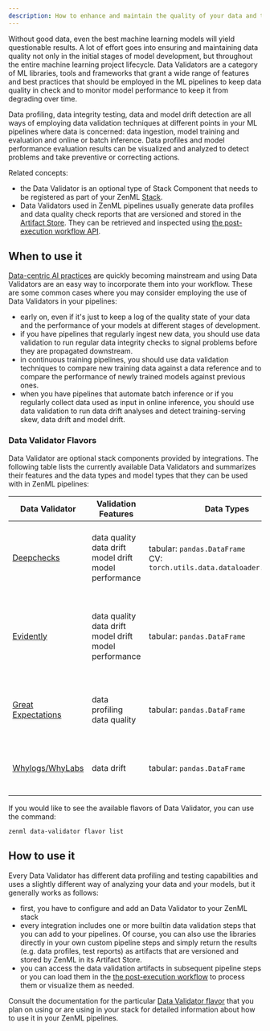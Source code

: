 ```yaml
---
description: How to enhance and maintain the quality of your data and the performance of your models with data profiling and validation
---
```


Without good data, even the best machine learning models will yield questionable
results. A lot of effort goes into ensuring and maintaining data quality not
only in the initial stages of model development, but throughout the entire
machine learning project lifecycle. Data Validators are a category of ML
libraries, tools and frameworks that grant a wide range of features and best
practices that should be employed in the ML pipelines to keep data quality in
check and to monitor model performance to keep it from degrading over time.

Data profiling, data integrity testing, data and model drift detection
are all ways of employing data validation techniques at different points in your
ML pipelines where data is concerned: data ingestion, model training and
evaluation and online or batch inference. Data profiles and model performance
evaluation results can be visualized and analyzed to detect problems and take
preventive or correcting actions.

Related concepts:

* the Data Validator is an optional type of Stack Component that needs to be
registered as part of your ZenML [Stack](../../developer-guide/stacks-repositories/stack.md).
* Data Validators used in ZenML pipelines usually generate data profiles and
data quality check reports that are versioned and stored in the [Artifact Store](../artifact-stores/artifact-stores.md).
They can be retrieved and inspected using [the post-execution workflow API](../../developer-guide/steps-pipelines/inspecting-pipeline-runs.md).

## When to use it

[Data-centric AI practices](https://blog.zenml.io/data-centric-mlops/) are
quickly becoming mainstream and using Data Validators are an easy way to
incorporate them into your workflow. These are some common cases where you
may consider employing the use of Data Validators in your pipelines:

* early on, even if it's just to keep a log of the quality state of your
data and the performance of your models at different stages of development.
* if you have pipelines that regularly ingest new data, you should use data
validation to run regular data integrity checks to signal problems before
they are propagated downstream.
* in continuous training pipelines, you should use data validation techniques to
compare new training data against a data reference and to compare the
performance of newly trained models against previous ones.
* when you have pipelines that automate batch inference or if you regularly
collect data used as input in online inference, you should use data validation
to run data drift analyses and detect training-serving skew, data drift and
model drift.

### Data Validator Flavors

Data Validator are optional stack components provided by integrations. The
following table lists the currently available Data Validators and summarizes
their features and the data types and model types that they can be used with in
ZenML pipelines:

| Data Validator | Validation Features | Data Types | Model Types | Notes | Flavor/Integration |
|----------------|---------------------|------------|-------------|-------|--------------------|
| [Deepchecks](./deepchecks.md) | data quality<br>data drift<br>model drift<br>model performance | tabular: `pandas.DataFrame`<br>CV: `torch.utils.data.dataloader.DataLoader`| tabular: `sklearn.base.ClassifierMixin`<br>CV: `torch.nn.Module` | Add Deepchecks data and model validation tests to your pipelines | `deepchecks` |
| [Evidently](./evidently.md) | data quality<br>data drift<br>model drift<br>model performance | tabular: `pandas.DataFrame` | N/A | Use Evidently to generate a variety of data quality and data/model drift reports and visualizations | `evidently` |
| [Great Expectations](./great-expectations.md) | data profiling<br>data quality | tabular: `pandas.DataFrame` | N/A | Perform data testing, documentation and profiling with Great Expectations | `great_expectations` |
| [Whylogs/WhyLabs](./whylogs.md) | data drift | tabular: `pandas.DataFrame` | N/A | Generate data profiles with whylogs and upload them to WhyLabs | `whylogs` |

If you would like to see the available flavors of Data Validator, you can 
use the command:

```shell
zenml data-validator flavor list
```

## How to use it

Every Data Validator has different data profiling and testing capabilities and
uses a slightly different way of analyzing your data and your models, but it
generally works as follows:

* first, you have to configure and add an Data Validator to your ZenML stack
* every integration includes one or more builtin data validation steps that you
can add to your pipelines. Of course, you can also use the libraries directly in
your own custom pipeline steps and simply return the results (e.g. data profiles,
test reports) as artifacts that are versioned and stored by ZenML in its Artifact
Store.
* you can access the data validation artifacts in subsequent pipeline steps or
you can load them in the [the post-execution workflow](../../developer-guide/steps-pipelines/inspecting-pipeline-runs.md) to process them or visualize them as needed.

Consult the documentation for the particular [Data Validator flavor](#data-validator-flavors)
that you plan on using or are using in your stack for detailed information about
how to use it in your ZenML pipelines.
